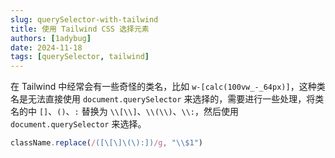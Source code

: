 ```yaml
---
slug: querySelector-with-tailwind
title: 使用 Tailwind CSS 选择元素
authors: [1adybug]
date: 2024-11-18
tags: [querySelector, tailwind]
---
```


在 Tailwind 中经常会有一些奇怪的类名，比如 `w-[calc(100vw_-_64px)]`，这种类名是无法直接使用 `document.querySelector` 来选择的，需要进行一些处理，将类名的中 `[]`、`()`、`:` 替换为 `\\[\\]`、`\\(\\)`、`\\:`，然后使用 `document.querySelector` 来选择。

```typescript
className.replace(/([\[\]\(\):])/g, "\\$1")
```
